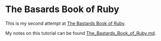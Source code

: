 # The Basards Book of Ruby
This is my second attempt at [The Bastards Book of Ruby](ruby.bastardsbook.com).

My notes on this tutorial can be found [The_Bastards_Book_of_Ruby.md](https://github.com/StevenXL/the-bastards-book/blob/master/The_Bastards_Book_of_Ruby.md).
